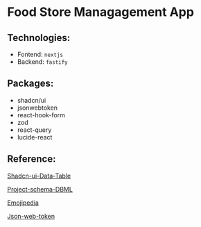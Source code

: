 # Food Store Managagement App

## Technologies:

- Fontend: `nextjs`
- Backend: `fastify`

## Packages:

- shadcn/ui
- jsonwebtoken
- react-hook-form
- zod
- react-query
- lucide-react

## Reference:

[Shadcn-ui-Data-Table](https://ui.shadcn.com/docs/components/data-table)

[Project-schema-DBML](https://dbdiagram.io/d/679ff485263d6cf9a0c8616d)

[Emojipedia](https://emojipedia.org/activity)

[Json-web-token](https://jwt.io/)
